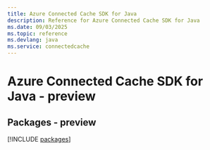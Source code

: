 ```yaml
---
title: Azure Connected Cache SDK for Java
description: Reference for Azure Connected Cache SDK for Java
ms.date: 09/03/2025
ms.topic: reference
ms.devlang: java
ms.service: connectedcache
---
```

# Azure Connected Cache SDK for Java - preview
## Packages - preview
[!INCLUDE [packages](connected-cache-index.md)]